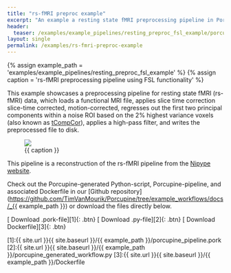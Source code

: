 ```yaml
---
title: "rs-fMRI preproc example"
excerpt: "An example a resting state fMRI preprocessing pipeline in Porcupine."
header:
  teaser: /examples/example_pipelines/resting_preproc_fsl_example/porcupine_graph.png
layout: single
permalink: /examples/rs-fmri-preproc-example
---
```


{% assign example_path = 'examples/example_pipelines/resting_preproc_fsl_example' %}
{% assign caption = 'rs-fMRI preprocessing pipeline using FSL functionality' %}

This example showcases a preprocessing pipeline for resting state fMRI (rs-fMRI)
data, which loads a functional MRI file, applies slice time correction
slice-time corrected, motion-corrected, regresses out the first two principal
components within a noise ROI based on the 2% highest variance voxels (also known as
[tCompCor](https://www.ncbi.nlm.nih.gov/pmc/articles/PMC2214855/)), applies
a high-pass filter, and writes the preprocessed file to disk.

<figure>
	<a href="{{ site.url }}{{ site.baseurl }}/{{ example_path }}/porcupine_graph.png"><img
    src="{{ site.url }}{{ site.baseurl }}/{{ example_path }}/porcupine_graph.png"></a>
	<figcaption>{{ caption }}</figcaption>
</figure>

This pipeline is a reconstruction of the rs-fMRI pipeline from the
[Nipype website](https://nipype.readthedocs.io/en/latest/interfaces/generated/workflows.rsfmri/fsl.resting.html).

Check out the Porcupine-generated Python-script, Porcupine-pipeline, and
associated Dockerfile in our [Github repository](https://github.com/TimVanMourik/Porcupine/tree/example_workflows/docs/_{{ example_path }}) or download the files directly below.

[<i class="fa fa-download"></i> Download .pork-file][1]{: .btn}
[<i class="fa fa-download"></i> Download .py-file][2]{: .btn}
[<i class="fa fa-download"></i> Download Dockerfile][3]{: .btn}

[1]:{{ site.url }}{{ site.baseurl }}/{{ example_path }}/porcupine_pipeline.pork
[2]:{{ site.url }}{{ site.baseurl }}/{{ example_path }}/porcupine_generated_workflow.py
[3]:{{ site.url }}{{ site.baseurl }}/{{ example_path }}/Dockerfile
